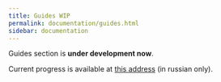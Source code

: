 ```yaml
---
title: Guides WIP
permalink: documentation/guides.html
sidebar: documentation
---
```


Guides section is **under development now**.

Current progress is available at [this address](https://ru.werf.io/applications_guide_ru) (in russian only).
